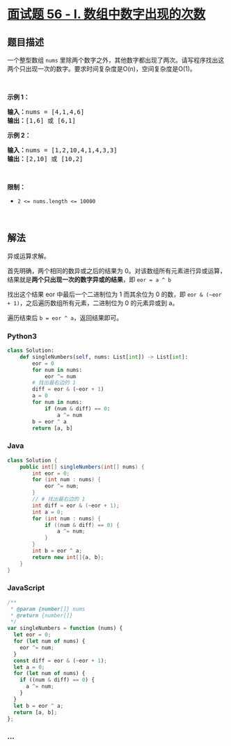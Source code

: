 # [面试题 56 - I. 数组中数字出现的次数](https://leetcode-cn.com/problems/shu-zu-zhong-shu-zi-chu-xian-de-ci-shu-lcof/)

## 题目描述

<p>一个整型数组 <code>nums</code> 里除两个数字之外，其他数字都出现了两次。请写程序找出这两个只出现一次的数字。要求时间复杂度是O(n)，空间复杂度是O(1)。</p>

<p>&nbsp;</p>

<p><strong>示例 1：</strong></p>

<pre><strong>输入：</strong>nums = [4,1,4,6]
<strong>输出：</strong>[1,6] 或 [6,1]
</pre>

<p><strong>示例 2：</strong></p>

<pre><strong>输入：</strong>nums = [1,2,10,4,1,4,3,3]
<strong>输出：</strong>[2,10] 或 [10,2]</pre>

<p>&nbsp;</p>

<p><strong>限制：</strong></p>

<ul>
	<li><code>2 &lt;= nums.length &lt;= 10000</code></li>
</ul>

<p>&nbsp;</p>

## 解法

异或运算求解。

首先明确，两个相同的数异或之后的结果为 0。对该数组所有元素进行异或运算，结果就是**两个只出现一次的数字异或的结果**，即 `eor = a ^ b`

找出这个结果 eor 中最后一个二进制位为 1 而其余位为 0 的数，即 `eor & (~eor + 1)`，之后遍历数组所有元素，二进制位为 0 的元素异或到 a。

遍历结束后 `b = eor ^ a`，返回结果即可。

<!-- tabs:start -->

### **Python3**

```python
class Solution:
    def singleNumbers(self, nums: List[int]) -> List[int]:
        eor = 0
        for num in nums:
            eor ^= num
        # 找出最右边的 1
        diff = eor & (~eor + 1)
        a = 0
        for num in nums:
            if (num & diff) == 0:
                a ^= num
        b = eor ^ a
        return [a, b]
```

### **Java**

```java
class Solution {
    public int[] singleNumbers(int[] nums) {
        int eor = 0;
        for (int num : nums) {
            eor ^= num;
        }
        // # 找出最右边的 1
        int diff = eor & (~eor + 1);
        int a = 0;
        for (int num : nums) {
            if ((num & diff) == 0) {
                a ^= num;
            }
        }
        int b = eor ^ a;
        return new int[]{a, b};
    }
}
```

### **JavaScript**

```js
/**
 * @param {number[]} nums
 * @return {number[]}
 */
var singleNumbers = function (nums) {
  let eor = 0;
  for (let num of nums) {
    eor ^= num;
  }
  const diff = eor & (~eor + 1);
  let a = 0;
  for (let num of nums) {
    if ((num & diff) == 0) {
      a ^= num;
    }
  }
  let b = eor ^ a;
  return [a, b];
};
```

### **...**

```

```

<!-- tabs:end -->
